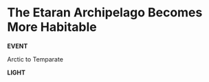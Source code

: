 <!-- .slide: data-background="#ffffff" -->
# The Etaran Archipelago Becomes More Habitable

**EVENT**

Arctic to Temparate

**LIGHT**
